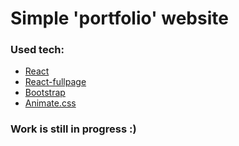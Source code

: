 # Simple 'portfolio' website

### Used tech:
- [React]
- [React-fullpage]
- [Bootstrap]
- [Animate.css]

### Work is still in progress :)

[React]: <https://facebook.github.io/react/>
[React-fullpage]: <https://github.com/subtirelumihail/react-fullpage>
[Bootstrap]: <http://getbootstrap.com/>
[Animate.css]: <https://daneden.github.io/animate.css/>